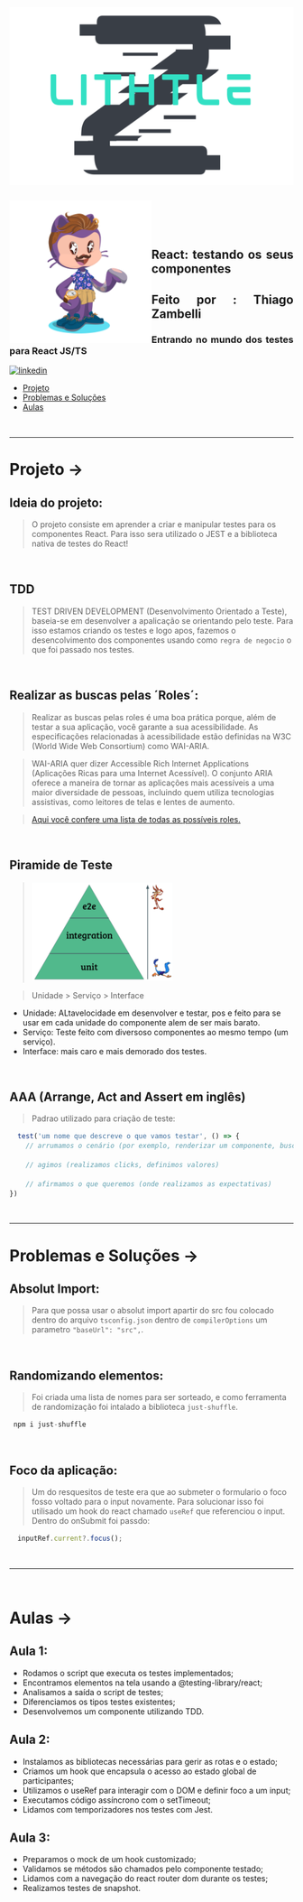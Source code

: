 ![Alt text](public/assets/logoLithtleZ.svg)

&nbsp;


<img align="left" width="50%" style="margin-top:-20px" src="public/assets/eu.png">

</br>
</br>

<div dsplay="inline-block">

<h2 align="justify">React: testando os seus componentes</h2>
<h2 align="justify">Feito por : Thiago Zambelli</h2>
<h3 align="justify">Entrando no mundo dos testes para React JS/TS</h3>
 
  <a href="https://www.linkedin.com/in/thiagozambelli">
    <img width="80px" src="https://i.ibb.co/RyZx12b/linkedin.png" alt="linkedin" style="vertical-align:top;">
  </a>
</div>

- [Projeto](#projeto)
- [Problemas e Soluções](#problemas__solucoes)
- [Aulas](#aulas)

&nbsp;

---

# Projeto -> <div id="porjeto"></div>

## Ideia do projeto:
> O projeto consiste em aprender a  criar e manipular testes para os componentes React. Para isso sera utilizado o JEST e a biblioteca nativa de testes do React!

&nbsp;

## TDD
> TEST DRIVEN DEVELOPMENT (Desenvolvimento Orientado a Teste), baseia-se em desenvolver a apalicação se orientando pelo teste. Para isso estamos criando os testes e logo apos, fazemos o desencolvimento dos componentes usando como `regra de negocio` o que foi passado nos testes.

&nbsp;

## Realizar as buscas pelas ´Roles´:
> Realizar as buscas pelas roles é uma boa prática porque, além de testar a sua aplicação, você garante a sua acessibilidade. As especificações relacionadas à acessibilidade estão definidas na W3C (World Wide Web Consortium) como WAI-ARIA.

> WAI-ARIA quer dizer Accessible Rich Internet Applications (Aplicações Ricas para uma Internet Acessível). O conjunto ARIA oferece a maneira de tornar as aplicações mais acessíveis a uma maior diversidade de pessoas, incluindo quem utiliza tecnologias assistivas, como leitores de telas e lentes de aumento.

> [Aqui você confere uma lista de todas as possíveis roles.](https://www.w3.org/TR/wai-aria-1.1/#role_definitions)

&nbsp;

## Piramide de Teste
  >![Alt text](public/assets/piramideDeTeste.png)
  
> Unidade > Serviço > Interface
  - Unidade: ALtavelocidade em desenvolver e testar, pos e feito para se usar em cada unidade do componente alem de ser mais barato.
  - Serviço: Teste feito com diversoso componentes ao mesmo tempo (um serviço).
  - Interface: mais caro e mais demorado dos testes. 

&nbsp;

## AAA (Arrange, Act and Assert em inglês)
> Padrao utilizado para criação de teste:
~~~JavaScript
  test('um nome que descreve o que vamos testar', () => {
    // arrumamos o cenário (por exemplo, renderizar um componente, buscamos componentes)

    // agimos (realizamos clicks, definimos valores)

    // afirmamos o que queremos (onde realizamos as expectativas)
})
~~~

&nbsp;

---

# Problemas e Soluções -> <div id="problemas__solucoes"></div>

## Absolut Import:
> Para que possa usar o absolut import apartir do src fou colocado dentro do arquivo `tsconfig.json` dentro de `compilerOptions` um parametro `"baseUrl": "src",`.

&nbsp;

## Randomizando elementos:
> Foi criada uma lista de nomes para ser sorteado, e como ferramenta de randomização foi intalado a biblioteca `just-shuffle`.
~~~JavaScript
 npm i just-shuffle
~~~

&nbsp;


## Foco da aplicação:
> Um do resquesitos de teste era que ao submeter o formulario o foco fosso voltado para o input novamente. Para solucionar isso foi utilisado um hook do react chamado `useRef` que referenciou o input. Dentro do onSubmit foi passdo:

  ~~~JavaScript
    inputRef.current?.focus();
  ~~~

&nbsp;

---

&nbsp;

# Aulas -> <div id="aulas"></div>

## Aula 1:

- Rodamos o script que executa os testes implementados;
- Encontramos elementos na tela usando a @testing-library/react;
- Analisamos a saída o script de testes;
- Diferenciamos os tipos testes existentes;
- Desenvolvemos um componente utilizando TDD.

## Aula 2:

- Instalamos as bibliotecas necessárias para gerir as rotas e o estado;
- Criamos um hook que encapsula o acesso ao estado global de participantes;
- Utilizamos o useRef para interagir com o DOM e definir foco a um input;
- Executamos código assíncrono com o setTimeout;
- Lidamos com temporizadores nos testes com Jest.

## Aula 3:

- Preparamos o mock de um hook customizado;
- Validamos se métodos são chamados pelo componente testado;
- Lidamos com a navegação do react router dom durante os testes;
- Realizamos testes de snapshot.
